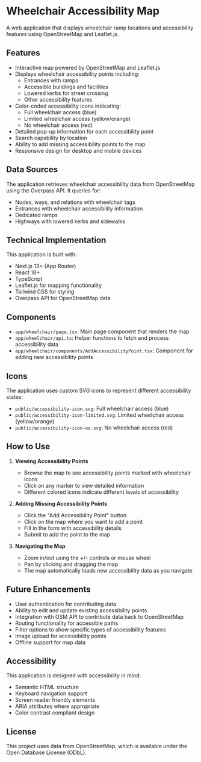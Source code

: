 # Wheelchair Accessibility Map

A web application that displays wheelchair ramp locations and accessibility features using OpenStreetMap and Leaflet.js.

## Features

- Interactive map powered by OpenStreetMap and Leaflet.js
- Displays wheelchair accessibility points including:
  - Entrances with ramps
  - Accessible buildings and facilities
  - Lowered kerbs for street crossing
  - Other accessibility features
- Color-coded accessibility icons indicating:
  - Full wheelchair access (blue)
  - Limited wheelchair access (yellow/orange)
  - No wheelchair access (red)
- Detailed pop-up information for each accessibility point
- Search capability by location
- Ability to add missing accessibility points to the map
- Responsive design for desktop and mobile devices

## Data Sources

The application retrieves wheelchair accessibility data from OpenStreetMap using the Overpass API. It queries for:

- Nodes, ways, and relations with wheelchair tags
- Entrances with wheelchair accessibility information
- Dedicated ramps
- Highways with lowered kerbs and sidewalks

## Technical Implementation

This application is built with:

- Next.js 13+ (App Router)
- React 18+
- TypeScript
- Leaflet.js for mapping functionality
- Tailwind CSS for styling
- Overpass API for OpenStreetMap data

## Components

- `app/wheelchair/page.tsx`: Main page component that renders the map
- `app/wheelchair/api.ts`: Helper functions to fetch and process accessibility data
- `app/wheelchair/components/AddAccessibilityPoint.tsx`: Component for adding new accessibility points

## Icons

The application uses custom SVG icons to represent different accessibility states:

- `public/accessibility-icon.svg`: Full wheelchair access (blue)
- `public/accessibility-icon-limited.svg`: Limited wheelchair access (yellow/orange)
- `public/accessibility-icon-no.svg`: No wheelchair access (red)

## How to Use

1. **Viewing Accessibility Points**
   - Browse the map to see accessibility points marked with wheelchair icons
   - Click on any marker to view detailed information
   - Different colored icons indicate different levels of accessibility

2. **Adding Missing Accessibility Points**
   - Click the "Add Accessibility Point" button
   - Click on the map where you want to add a point
   - Fill in the form with accessibility details
   - Submit to add the point to the map

3. **Navigating the Map**
   - Zoom in/out using the +/- controls or mouse wheel
   - Pan by clicking and dragging the map
   - The map automatically loads new accessibility data as you navigate

## Future Enhancements

- User authentication for contributing data
- Ability to edit and update existing accessibility points
- Integration with OSM API to contribute data back to OpenStreetMap
- Routing functionality for accessible paths
- Filter options to show specific types of accessibility features
- Image upload for accessibility points
- Offline support for map data

## Accessibility

This application is designed with accessibility in mind:

- Semantic HTML structure
- Keyboard navigation support
- Screen reader friendly elements
- ARIA attributes where appropriate
- Color contrast compliant design

## License

This project uses data from OpenStreetMap, which is available under the Open Database License (ODbL).
